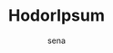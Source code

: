 ---
layout: ipsumpage

title: HodorIpsum
key: hodoripsum
description: "Hodor hodor hodor"
author: sena
collaborative: true

paragraphText: "Doors"
genBtnText: "Hodor!"


language: English
text:
- "Hodor! Hodor hodor."
- "Hodor hodor HODOR! Hodor."
- "Hodor, hodor. Hodor. Hodor."
- "Hodor hodor."
- "HODOR hodor, hodor."
- "hodor, hodor. Hodor."
- "hodor... Hodor hodor."
- "hodor?"
- "HODOR?"
- "hodor hodor!"
- "HODOR HODOR!"
- "hodor, hodor, hodor hodor."
---